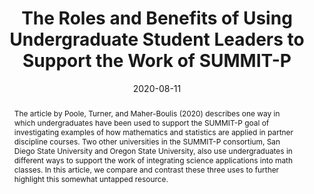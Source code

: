 ---
title: "The Roles and Benefits of Using Undergraduate Student Leaders to Support the Work of SUMMIT-P"
collection: publications
date: 2020-08-11
venue: 'Journal of Mathematics and Science: Collaborative Exploration'
# paperurl: 'http://ashleyvsch.github.io/2020-12-01-acetylcholine-regulates-pulmonary-pathology-during-viral-infection-and-recovery'
citation: 'Bowers, J.; Poole, B.D.; Maher-Boulis, C.; Schwartz, A.V.; Bloomquist, A.; and Slate Young, E. The Roles and Benefits of Using Undergraduate Student Leaders to Support the Work of SUMMIT-P, Journal of Mathematics and Science: Collaborative Exploration 2020, 16, 1, 8, doi:10.25891/zdjg-m390'
link: 'https://doi.org/10.25891/zdjg-m390'
abstract: "The article by Poole, Turner, and Maher-Boulis (2020) describes one way in which undergraduates have been used to support the SUMMIT-P goal of investigating examples of how mathematics and statistics are applied in partner discipline courses. Two other universities in the SUMMIT-P consortium, San Diego State University and Oregon State University, also use undergraduates in different ways to support the work of integrating science applications into math classes. In this article, we compare and contrast these three uses to further highlight this somewhat untapped resource."
---